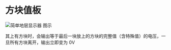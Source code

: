 # 方块值板 <Badge text="v1.0" type="info"/>

<img alt="简单地层显示器 图示" src="/images/expand/sensors/GVBlockValuePlateBlock.webp" class="center_image small">

其上有方块时，会输出等于最后一块放上的方块的完整值（含特殊值）的电压，一旦所有方块离开，输出立即变为 0V